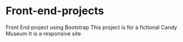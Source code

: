 # Front-end-projects
Front End project using Bootstrap
This project is for a fictional Candy Museum
It is a responsive site
